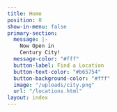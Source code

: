 ```yaml
---
title: Home
position: 0
show-in-menu: false
primary-section:
  message: |-
    Now Open in
    Century City!
  message-color: "#fff"
  button-label: Find a Location
  button-text-color: "#b65754"
  button-background-color: "#fff"
  image: "/uploads/city.png"
  url: "/locations.html"
layout: index
---
```


